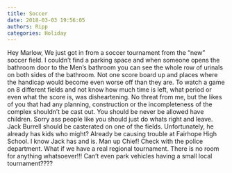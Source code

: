 ```yaml
---
title: Soccer
date: 2018-03-03 19:56:05
authors: Ripp
categories: Holiday
---
```


 Hey Marlow,  We just got in from a soccer tournament from the “new” soccer field. I couldn’t find a parking space and when someone opens the bathroom door to the Men’s bathroom you can see the whole row of urinals on both sides of the bathroom.  Not one score board up and places where the handicap would become even worse off than they are. To watch a game on 8 different fields and not know how much time is left, what period or even what the score is, was disheartening. No threat from me, but the likes of you that had any planning, construction or the incompleteness of the complex shouldn’t be cast out.  You should be never be allowed have children.   Sorry ass people like you should just do whats right and leave. Jack Burrell should be casterated on one of the fields. Unfortunately, he already has kids who might? Already be causing trouble at Fairhope High School.  I know Jack has and is. Man up Chief!  Check with the police department. What if we have a real regional tournament.  There is no room for anything whatsoever!!!   Can’t even park vehicles having a small local tournament????